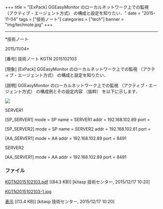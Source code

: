 ﻿+++
title = "[ExPack] GGEasyMonitor のローカルネットワーク上での監視 （アクティブ・エージェント方式） の構成と設定を知りたい．"
date = "2015-11-04"
tags = ["技術ノート"]
categories = ["tech"]
banner = "img/technote.jpg"
+++

-----------------------------------------------------------------------------------------------------------------------------

*技術ノート

2015/11/04*


[番号]
技術ノート KGTN 2015102103

[現象]
[ExPack] GGEasyMonitor のローカルネットワーク上での監視
（アクティブ・エージェント方式） の構成と設定を知りたい．

[説明]
GGEasyMonitor のローカルネットワーク上での監視
（アクティブ・エージェント方式） の構成例とその設定内容 （抜粋）
を以下に示します．

![](http://techreport.kitasp.net/attachments/download/2357/KGTN2015102103-1.jpg)

SERVER1

[SP_SERVER1]
mode = SP
name = SERVER1
addr = 192.168.102.89
port =

[SP_SERVER2]
mode = SP
name = SERVER2
addr = 192.168.102.61
port =

[AA_SERVER1]
mode = AA
addr = 192.168.102.89
port = 8491

SERVER2

[AA_SERVER1]
mode = AA
addr = 192.168.102.89
port = 8491


### ファイル

 
 


[KGTN2015102103.pdf](http://techreport.kitasp.net/attachments/download/2356/KGTN2015102103.pdf)
 [(84.3 KB)] [kitasp 技術センター, 2015/12/17
10:20]

[KGTN2015102103-1.jpg](http://techreport.kitasp.net/attachments/download/2357/KGTN2015102103-1.jpg)

[表示](http://techreport.kitasp.net/attachments/2357/KGTN2015102103-1.jpg "表示")
 [(13.4 KB)] [kitasp 技術センター, 2015/12/17
10:20]


 


 

